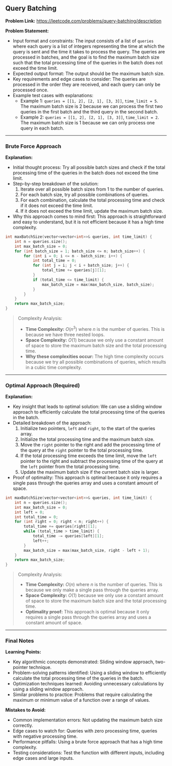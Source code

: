 ## Query Batching

**Problem Link:** https://leetcode.com/problems/query-batching/description

**Problem Statement:**
- Input format and constraints: The input consists of a list of `queries` where each query is a list of integers representing the time at which the query is sent and the time it takes to process the query. The queries are processed in batches, and the goal is to find the maximum batch size such that the total processing time of the queries in the batch does not exceed the time limit.
- Expected output format: The output should be the maximum batch size.
- Key requirements and edge cases to consider: The queries are processed in the order they are received, and each query can only be processed once.
- Example test cases with explanations:
  - Example 1: `queries = [[1, 2], [2, 1], [3, 3]]`, `time_limit = 5`. The maximum batch size is 2 because we can process the first two queries in the first batch and the third query in the second batch.
  - Example 2: `queries = [[1, 2], [2, 1], [3, 3]]`, `time_limit = 2`. The maximum batch size is 1 because we can only process one query in each batch.

---

### Brute Force Approach

**Explanation:**
- Initial thought process: Try all possible batch sizes and check if the total processing time of the queries in the batch does not exceed the time limit.
- Step-by-step breakdown of the solution:
  1. Iterate over all possible batch sizes from 1 to the number of queries.
  2. For each batch size, try all possible combinations of queries.
  3. For each combination, calculate the total processing time and check if it does not exceed the time limit.
  4. If it does not exceed the time limit, update the maximum batch size.
- Why this approach comes to mind first: This approach is straightforward and easy to understand, but it is not efficient because it has a high time complexity.

```cpp
int maxBatchSize(vector<vector<int>>& queries, int time_limit) {
    int n = queries.size();
    int max_batch_size = 0;
    for (int batch_size = 1; batch_size <= n; batch_size++) {
        for (int i = 0; i <= n - batch_size; i++) {
            int total_time = 0;
            for (int j = i; j < i + batch_size; j++) {
                total_time += queries[j][1];
            }
            if (total_time <= time_limit) {
                max_batch_size = max(max_batch_size, batch_size);
            }
        }
    }
    return max_batch_size;
}
```

> Complexity Analysis:
> - **Time Complexity:** $O(n^3)$ where $n$ is the number of queries. This is because we have three nested loops.
> - **Space Complexity:** $O(1)$ because we only use a constant amount of space to store the maximum batch size and the total processing time.
> - **Why these complexities occur:** The high time complexity occurs because we try all possible combinations of queries, which results in a cubic time complexity.

---

### Optimal Approach (Required)

**Explanation:**
- Key insight that leads to optimal solution: We can use a sliding window approach to efficiently calculate the total processing time of the queries in the batch.
- Detailed breakdown of the approach:
  1. Initialize two pointers, `left` and `right`, to the start of the queries array.
  2. Initialize the total processing time and the maximum batch size.
  3. Move the `right` pointer to the right and add the processing time of the query at the `right` pointer to the total processing time.
  4. If the total processing time exceeds the time limit, move the `left` pointer to the right and subtract the processing time of the query at the `left` pointer from the total processing time.
  5. Update the maximum batch size if the current batch size is larger.
- Proof of optimality: This approach is optimal because it only requires a single pass through the queries array and uses a constant amount of space.

```cpp
int maxBatchSize(vector<vector<int>>& queries, int time_limit) {
    int n = queries.size();
    int max_batch_size = 0;
    int left = 0;
    int total_time = 0;
    for (int right = 0; right < n; right++) {
        total_time += queries[right][1];
        while (total_time > time_limit) {
            total_time -= queries[left][1];
            left++;
        }
        max_batch_size = max(max_batch_size, right - left + 1);
    }
    return max_batch_size;
}
```

> Complexity Analysis:
> - **Time Complexity:** $O(n)$ where $n$ is the number of queries. This is because we only make a single pass through the queries array.
> - **Space Complexity:** $O(1)$ because we only use a constant amount of space to store the maximum batch size and the total processing time.
> - **Optimality proof:** This approach is optimal because it only requires a single pass through the queries array and uses a constant amount of space.

---

### Final Notes

**Learning Points:**
- Key algorithmic concepts demonstrated: Sliding window approach, two-pointer technique.
- Problem-solving patterns identified: Using a sliding window to efficiently calculate the total processing time of the queries in the batch.
- Optimization techniques learned: Avoiding unnecessary calculations by using a sliding window approach.
- Similar problems to practice: Problems that require calculating the maximum or minimum value of a function over a range of values.

**Mistakes to Avoid:**
- Common implementation errors: Not updating the maximum batch size correctly.
- Edge cases to watch for: Queries with zero processing time, queries with negative processing time.
- Performance pitfalls: Using a brute force approach that has a high time complexity.
- Testing considerations: Test the function with different inputs, including edge cases and large inputs.